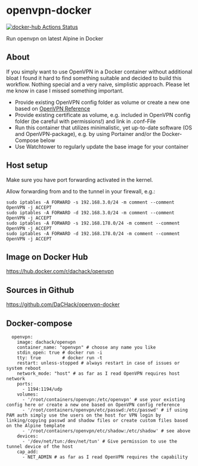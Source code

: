 # openvpn-docker
[![docker-hub Actions Status](https://github.com/dachack/openvpn-docker/workflows/docker-hub/badge.svg)](https://github.com/dachack/openvpn-docker/actions)

Run openvpn on latest Alpine in Docker

## About
If you simply want to use OpenVPN in a Docker container without additional bloat I found it hard to find something suitable and decided to build this workflow. Nothing special and a very naive, simplistic approach. Please let me know in case I missed something important.
* Provide existing OpenVPN config folder as volume or create a new one based on [OpenVPN Reference](https://openvpn.net/community-resources/reference-manual-for-openvpn-2-4/)
* Provide existing certificate as volume, e.g. included in OpenVPN config folder (be careful with permissions!) and link in .conf-File
* Run this container that utilizes minimalistic, yet up-to-date software (OS and OpenVPN-package), e.g. by using Portainer and/or the Docker-Compose below
* Use Watchtower to regularly update the base image for your container

## Host setup
Make sure you have port forwarding activated in the kernel.

Allow forwarding from and to the tunnel in your firewall, e.g.:
```
sudo iptables -A FORWARD -s 192.168.3.0/24 -m comment --comment OpenVPN -j ACCEPT
sudo iptables -A FORWARD -d 192.168.3.0/24 -m comment --comment OpenVPN -j ACCEPT
sudo iptables -A FORWARD -s 192.168.178.0/24 -m comment --comment OpenVPN -j ACCEPT
sudo iptables -A FORWARD -d 192.168.178.0/24 -m comment --comment OpenVPN -j ACCEPT
```

## Image on Docker Hub
https://hub.docker.com/r/dachack/openvpn

## Sources in Github
https://github.com/DaCHack/openvpn-docker

## Docker-compose
```
  openvpn:
    image: dachack/openvpn
    container_name: "openvpn" # choose any name you like
    stdin_open: true # docker run -i
    tty: true        # docker run -t
    restart: unless-stopped # always restart in case of issues or system reboot
    network_mode: "host" # as far as I read OpenVPN requires host network 
    ports:
      - 1194:1194/udp
    volumes:
      - '/root/containers/openvpn:/etc/openvpn' # use your existing config here or create a new one based on OpenVPN config reference
      - '/root/containers/openvpn/etc/passwd:/etc/passwd' # if using PAM auth simply use the users on the host for VPN login by linking/copying passwd and shadow files or create custom files based on the Alpine template
      - '/root/containers/openvpn/etc/shadow:/etc/shadow' # see above
    devices:
      - '/dev/net/tun:/dev/net/tun' # Give permission to use the tunnel device of the host
    cap_add:
      - NET_ADMIN # as far as I read OpenVPN requires the capability
```
